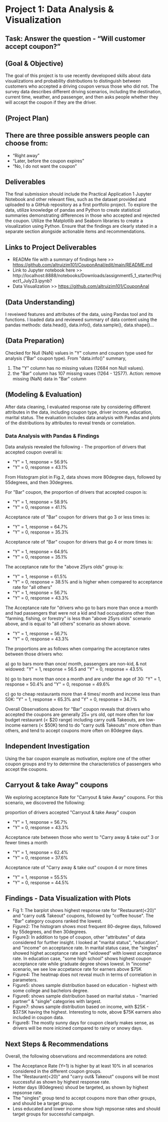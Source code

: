 # Project 1: Data Analysis & Visualization
## Task: Answer the question - “Will customer accept coupon?” 

## (Goal & Objective)
The goal of this project is to use recently developoed skills about data visualizations and probability distributions to distinguish between customers who accepted a driving coupon versus those who did not.
The survey data describes different driving scenarios, including the destination, current time, weather, and passenger, and then asks people whether they will accept the coupon if they are the driver. 

## (Project Plan)
## There are three possible answers people can choose from:
- “Right away”
- “Later, before the coupon expires”
- “No, I do not want the coupon”

## Deliverables
The final submission should include the Practical Application 1 Jupyter Notebook and other relevant files, such as the dataset provided and uploaded to a GitHub repository as a first portfolio project. To explore the data, utilize knowledge of pandas and Python to create statistical summaries demonstrating differences in those who accepted and rejected the coupon. Utilize the Matplotlib and Seaborn libraries to create a visualization using Python. Ensure that the findings are clearly stated in a separate section alongside actionable items and recommendations.

## Links to Project Deliverables
- READMe file with a summary of findings here >> https://github.com/altruizim101/CouponAnal/edit/main/README.md
- Link to Jupyter notebook here >> http://localhost:8888/notebooks/Downloads/assignment5_1_starter/Project1_July23.ipynb?
- Data Visualization >> https://github.com/altruizim101/CouponAnal

## (Data Understanding)
I reveiwed features and attributes of the data, using Pandas tool and its functions. I loaded data and reviewed summary of data content using the pandas methods:
data.head(), data.info(), data.sample(), data.shape()...


## (Data Preparation)
Checked for Null (NaN) values in "Y" column and coupon type used for analysis ("Bar" coupon type). From "data.info()" summary,
1) The "Y" column has no missing values (12684 non Null values).
2) the "Bar" column has 107 missing vaues (1264 - 12577).
Action: remove missing (NaN) data in "Bar" column


## (Modeling & Evaluation)
  After data cleaning, I evaluated response rate by considering different attributes in the data, including coupon type, driver income, education, marital status. The evaluation includes
  data analysis with Pandas and plots of the distributions by attributes to reveal trends or correlation.

### Data Analysis with Pandas & Findings
  Data analysis revealed the following - 
  The proportion of drivers that accepted coupon overall is:
  - "Y" = 1, response = 56.9%
  - "Y" = 0, response = 43.1%

  From Histogram plot in Fig.2, data shows more 80degree days, followed by 55degrees, and then 30degrees.
  
  For "Bar" coupon, the proportion of drivers that accepted coupon is:
  - "Y" = 1, response = 58.9%
  - "Y" = 0, response = 41.1%

  Acceptance rate of "Bar" coupon for drivers that go 3 or less times is:
  - "Y" = 1, response = 64.7%
  - "Y" = 0, response = 35.3%

  Acceptance rate of "Bar" coupon for drivers that go 4 or more times is:
  - "Y" = 1, response = 64.9%
  - "Y" = 0, response = 35.1%

  The acceptance rate for the "above 25yrs olds" group is:
  - "Y" = 1, response = 61.5%
  - "Y" = 0, response = 38.5%
    and is higher when compared to acceptance rate for "all others"
  - "Y" = 1, response = 56.7%
  - "Y" = 0, response = 43.3%

  The Acceptance rate for "drivers who go to bars more than once a month and had passengers that were not a kid and had occupations other than "farming, fishing, or forestry"
  is less than "above 25yrs olds" scenario above, and is equal to "all others" scenario as shown above.
  - "Y" = 1, response = 56.7%
  - "Y" = 0, response = 43.3% 

The proportions are as follows when comparing the acceptance rates between those drivers who:

a) go to bars more than once/ month, passengers are non-kid, & not widowed:
"Y" = 1, response = 56.5 and "Y" = 0, response = 43.5%
  
b) go to bars more than once a month and are under the age of 30:
"Y" = 1, response = 50.4% and "Y" = 0, response = 49.6%

c) go to cheap restaurants more than 4 times/ month and income less than 50K:
"Y" = 1, response = 65.3% and "Y" = 0, response = 34.7%

Overall Observations above for "Bar" coupon reveals that drivers who accepted the coupons are generally 25+ yrs old, opt more often for low budget restaurant (< $20 range) including carry out& Takeouts, are low-income earners (< $50K) tend to do "carry out& Takeouts" more often than others, and tend to accept coupons more often on 80degree days.


## Independent Investigation
Using the bar coupon example as motivation, explore one of the other coupon groups and try to determine the characteristics of passengers who accept the coupons.

## Carryout & take Away" coupons
We exploring acceptance Rate for "Carryout & take Away" coupons. For this scenario, we discovered the following:

proportion of drivers accepted "Carryout & take Away" coupon
- "Y" = 1, response = 56.7%
- "Y" = 0, response = 43.3%

Acceptance rate between those who went to "Carry away & take out" 3 or fewer times a month
- "Y" = 1, response = 62.4%
- "Y" = 0, response = 37.6%

Acceptance rate of "Carry away & take out" coupon 4 or more times
- "Y" = 1, response = 55.5%
- "Y" = 0, response = 44.5%

## Findings - Data Visualization with Plots
- Fig 1: The barplot shows highest response rate for "Restaurant(<20)" and "carry out& Takeout" coupons, followed by "coffee house". The "Bar" category coupons ranked the lowest.
- Figure2: The histogram shows most frequent 80-degree days, followed by 55degrees, and then 30degrees.
- Figure3: In addition to type of coupon, other "attributes" of data considered for further insight. I looked at "marital status", "education", and "income" on acceptance rate.
  In marital status case, the "singles" showed highet acceptance rate and "widowed" with lowest acceptance rate.
  In education case, "some high school" shows highest coupon acceptance rate while graduate degree shows lowest.
  In "income" scenario, we see low accpetance rate for earners above $75K
- Figure4: The heatmap does not reveal much in terms of correlation in parameters.
- Figure5: shows sample distribution based on education - highest with some college and bachelors degree.
- Figure6: shows sample distribution based on marital status - "married partner" & "single" categories with largest.
- Figure7: shows sample distribution based on income, with $25K - $37.5K having the highest. Interesting to note, above $75K earners also included in coupon data.
- Figure8: The mostly sunny days for coupon clearly makes sense, as drivers will be more inlcined compared to rainy or snowy days.

## Next Steps & Recommendations
Overall, the following observations and recommendations are noted:
- The Acceptance Rate (Y=1) is higher by at least 10% in all scenarios considered in the different coupon groups.
- The "Restaurant(<20)" and "carry out& Takeout" coupons will be most successful as shown by highest response rate.
- Hotter days (80degrees) shoud be targeted, as shown by highest repsonse rate.
- The "singles" group tend to accept coupons more than other groups, and should be a target group.
- Less educated and lower income show high repsonse rates and should target groups for successful campaign.
